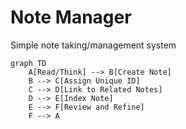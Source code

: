 # Note Manager

Simple note taking/management system

```mermaid
graph TD
    A[Read/Think] --> B[Create Note]
    B --> C[Assign Unique ID]
    C --> D[Link to Related Notes]
    D --> E[Index Note]
    E --> F[Review and Refine]
    F --> A

```
